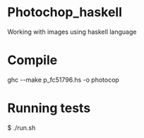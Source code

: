 # Photochop_haskell
Working with images using haskell language

# Compile
ghc --make p_fc51796.hs -o photocop

# Running tests
$ ./run.sh
